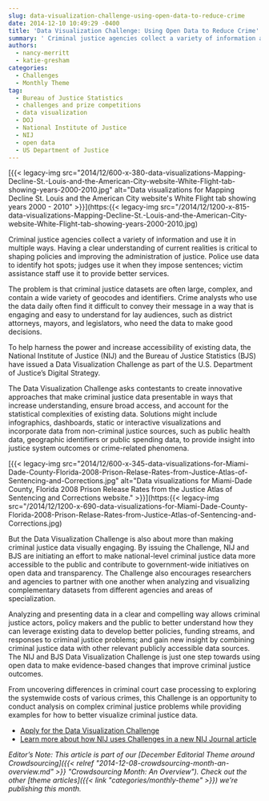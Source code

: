 ```yaml
---
slug: data-visualization-challenge-using-open-data-to-reduce-crime
date: 2014-12-10 10:49:29 -0400
title: 'Data Visualization Challenge: Using Open Data to Reduce Crime'
summary: ' Criminal justice agencies collect a variety of information and use it in multiple ways. Having a clear understanding of current realities is critical to shaping policies and improving the administration of'
authors:
  - nancy-merritt
  - katie-gresham
categories:
  - Challenges
  - Monthly Theme
tag:
  - Bureau of Justice Statistics
  - challenges and prize competitions
  - data visualization
  - DOJ
  - National Institute of Justice
  - NIJ
  - open data
  - US Department of Justice
---
```


[{{< legacy-img src="2014/12/600-x-380-data-visualizations-Mapping-Decline-St.-Louis-and-the-American-City-website-White-Flight-tab-showing-years-2000-2010.jpg" alt="Data visualizations for Mapping Decline St. Louis and the American City website's White Flight tab showing years 2000 - 2010" >}}](https:{{< legacy-img src="/2014/12/1200-x-815-data-visualizations-Mapping-Decline-St.-Louis-and-the-American-City-website-White-Flight-tab-showing-years-2000-2010.jpg)

Criminal justice agencies collect a variety of information and use it in multiple ways. Having a clear understanding of current realities is critical to shaping policies and improving the administration of justice. Police use data to identify hot spots; judges use it when they impose sentences; victim assistance staff use it to provide better services.

The problem is that criminal justice datasets are often large, complex, and contain a wide variety of geocodes and identifiers. Crime analysts who use the data daily often find it difficult to convey their message in a way that is engaging and easy to understand for lay audiences, such as district attorneys, mayors, and legislators, who need the data to make good decisions.

To help harness the power and increase accessibility of existing data, the National Institute of Justice (NIJ) and the Bureau of Justice Statistics (BJS) have issued a Data Visualization Challenge as part of the U.S. Department of Justice’s Digital Strategy.

The Data Visualization Challenge asks contestants to create innovative approaches that make criminal justice data presentable in ways that increase understanding, ensure broad access, and account for the statistical complexities of existing data. Solutions might include infographics, dashboards, static or interactive visualizations and incorporate data from non-criminal justice sources, such as public health data, geographic identifiers or public spending data, to provide insight into justice system outcomes or crime-related phenomena.

[{{< legacy-img src="2014/12/600-x-345-data-visualizations-for-Miami-Dade-County-Florida-2008-Prison-Relase-Rates-from-Justice-Atlas-of-Sentencing-and-Corrections.jpg" alt="Data visualizations for Miami-Dade County, Florida 2008 Prison Release Rates from the Justice Atlas of Sentencing and Corrections website." >}}](https:{{< legacy-img src="/2014/12/1200-x-690-data-visualizations-for-Miami-Dade-County-Florida-2008-Prison-Relase-Rates-from-Justice-Atlas-of-Sentencing-and-Corrections.jpg)

But the Data Visualization Challenge is also about more than making criminal justice data visually engaging. By issuing the Challenge, NIJ and BJS are initiating an effort to make national-level criminal justice data more accessible to the public and contribute to government-wide initiatives on open data and transparency. The Challenge also encourages researchers and agencies to partner with one another when analyzing and visualizing complementary datasets from different agencies and areas of specialization.

Analyzing and presenting data in a clear and compelling way allows criminal justice actors, policy makers and the public to better understand how they can leverage existing data to develop better policies, funding streams, and responses to criminal justice problems; and gain new insight by combining criminal justice data with other relevant publicly accessible data sources. The NIJ and BJS Data Visualization Challenge is just one step towards using open data to make evidence-based changes that improve criminal justice outcomes.

From uncovering differences in criminal court case processing to exploring the systemwide costs of various crimes, this Challenge is an opportunity to conduct analysis on complex criminal justice problems while providing examples for how to better visualize criminal justice data.

  * [Apply for the Data Visualization Challenge](http://www.nij.gov/funding/Pages/fy14-data-visualization-challenge.aspx)
  * [Learn more about how NIJ uses Challenges in a new NIJ Journal article](http://nij.gov/journals/274/Pages/challenge-generate-innovation.aspx)

_Editor&#8217;s Note: This article is part of our [December Editorial Theme around Crowdsourcing]({{< relref "2014-12-08-crowdsourcing-month-an-overview.md" >}} "Crowdsourcing Month: An Overview"). Check out the other [theme articles]({{< link "categories/monthly-theme" >}}) we&#8217;re publishing this month._ 

 